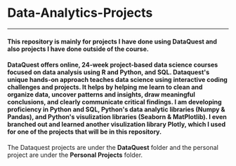# Data-Analytics-Projects
___

#### This repository is mainly for projects I have done using DataQuest and also projects I have done outside of the course.

#### DataQuest offers online, 24-week project-based data science courses focused on data analysis using R and Python, and SQL. Dataquest's unique hands-on approach teaches data science using interactive coding challenges and projects. It helps by helping me learn to clean and organize data, uncover patterns and insights, draw meaningful conclusions, and clearly communicate critical findings. I am developing proficiency in Python and SQL, Python's data analytic libraries (Numpy & Pandas), and Python's visulization libraries (Seaborn & MatPlotlib). I even branched out and learned another visulization library Plotly, which I used for one of the projects that will be in this repository. 

The Dataquest projects are under the **DataQuest** folder and the personal project are under the **Personal Projects** folder.


